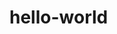 # hello-world
<?php
echo ("Hello world, this is Geek MG... Don't be fooled by the name, i'm just a learner, willing to graduate from that status though");
?>
